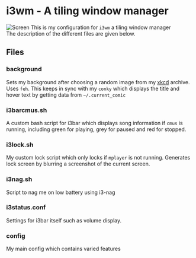 # i3wm - A tiling window manager

![Screen](http://raw.githubusercontent.com/yashsriv/i3-config/master/Screen.png)
This is my configuration for `i3wm` a tiling window manager  
The description of the different files are given below.

## Files

### background

Sets my background after choosing a random image from my
[xkcd](http://xkcd.com) archive. Uses `feh`. This keeps
in sync with my `conky` which displays the title and hover text
by getting data from `~/.current_comic`

### i3barcmus.sh

A custom bash script for i3bar which displays song information
if `cmus` is running, including green for playing, grey for paused
and red for stopped.

### i3lock.sh

My custom lock script which only locks if `mplayer` is not running.
Generates lock screen by blurring a screenshot of the current screen.

### i3nag.sh

Script to nag me on low battery using i3-nag

### i3status.conf

Settings for i3bar itself such as volume display.

### config

My main config which contains varied features
